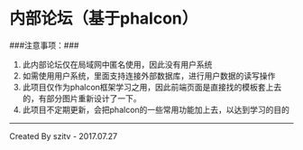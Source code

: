 # 内部论坛（基于phalcon）

###注意事项：###
1. 此内部论坛仅在局域网中匿名使用，因此没有用户系统
2. 如需使用用户系统，里面支持连接外部数据库，进行用户数据的读写操作
3. 此项目仅作为phalcon框架学习之用，因此前端页面是直接找的模板套上去的，有部分图片重新设计了一下。
4. 此项目不定期更新，会把phalcon的一些常用功能加上去，以达到学习的目的

---

Created By szitv - 2017.07.27
